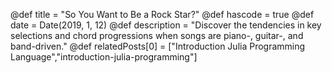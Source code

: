 @def title = "So You Want to Be a Rock Star?"
@def hascode = true
@def date = Date(2019, 1, 12)
@def description = "Discover the tendencies in key selections and chord progressions when songs are piano-, guitar-, and band-driven."
@def relatedPosts[0] = ["Introduction Julia Programming Language","introduction-julia-programming"]

